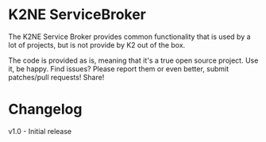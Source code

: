 # K2NE ServiceBroker

The K2NE Service Broker provides common functionality that is used by a lot of projects, but is not provide by K2 out of the box.

The code is provided as is, meaning that it's a true open source project. Use it, be happy. Find issues? Please report them or even better, submit patches/pull requests! Share!

Changelog
=========
v1.0 - Initial release